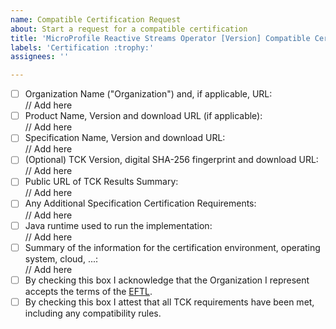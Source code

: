 ```yaml
---
name: Compatible Certification Request
about: Start a request for a compatible certification 
title: 'MicroProfile Reactive Streams Operator [Version] Compatible Certification Request'
labels: 'Certification :trophy:'
assignees: ''

---
```


- [ ] Organization Name ("Organization") and, if applicable, URL:<br/>
  // Add here
- [ ] Product Name, Version and download URL (if applicable):<br/>
  // Add here
- [ ] Specification Name, Version and download URL:<br/>
   // Add here
- [ ] (Optional) TCK Version, digital SHA-256 fingerprint and download URL:<br/>
  // Add here
- [ ] Public URL of TCK Results Summary:<br/>
  // Add here
- [ ] Any Additional Specification Certification Requirements:<br/>
  // Add here
- [ ] Java runtime used to run the implementation:<br/>
  // Add here
- [ ] Summary of the information for the certification environment, operating system, cloud, ...:<br/>
  // Add here
- [ ] By checking this box I acknowledge that the Organization I represent accepts the terms of the [EFTL](https://www.eclipse.org/legal/tck.php).
- [ ] By checking this box I attest that all TCK requirements have been met, including any compatibility rules.